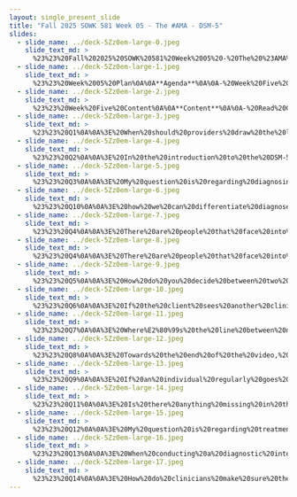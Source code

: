 ```yaml
---
layout: single_present_slide
title: "Fall 2025 SOWK 581 Week 05 - The #AMA - DSM-5"
slides:
  - slide_name: ../deck-5Zz0em-large-0.jpeg
    slide_text_md: >
      %23%23%20Fall%202025%20SOWK%20581%20Week%2005%20-%20The%20%23AMA%20-%20DSM-5%0A%0Atitle:%20Fall%202025%20SOWK%20581%20Week%2005%20-%20The%20%23AMA%20-%20DSM-5%0A%0Adate:%202025-09-22%2021:45:29%0A%0Alocation:%20Heritage%20University%0A%0Atags:%0A%0A%20%20-%20Heritage%20University%0A%20%20-%20MSW%20Program%0A%20%20-%20SOWK%20581%0A%0Apresentation_video:%20%3E%0A%20%20%5BFall%202025%20SOWK%20581%20Week%2005%5D(%22https://heritage.hosted.panopto.com/Panopto/Pages/Embed.aspx%3Fid%3Dbac16d9d-d205-4c03-9f9d-b361004efefc%26autoplay%3Dfalse%26offerviewer%3Dtrue%26showtitle%3Dtrue%26showbrand%3Dtrue%26captions%3Dfalse%26interactivity%3Dall%22)%0A%0Adescription:%20%3E%0A%0AWeek%20five%20is%20an%20asynchronous%20week,%20with%20no%20in-person%20class%20session.%20We%20will%20be%20exploring%20multicultural%20practice,%20which%20requires%20an%20understanding%20of%20theory%20and%20practice%20implementation.%20This%20week,%20students%20will%20read%20about%20(and%20take%20a%20reading%20quiz)%20multicultural%20practice.%20They%20will%20also%20look%20at%20the%20NASW%20and%20the%20indicators%20for%20cultural%20competency%20they%20lay%20out%20for%20social%20workers.%20Students%20will%20also%20be%20able%20to%20consider%20how%20cultural%20factors%20are%20assessed%20within%20diagnostic%20interviews.%20During%20my%20lecture%20vido%20we%20are%20just%20completing%20the%20%23AMA%20-%20the%20DSM%20Edition%20that%20we%20ran%20out%20of%20time%20for%20in%20class.%20The%20agenda%20is%20as%20follows:%0A%0A-%20Week%20Five%20Content%0A-%20AMA%20-%20DMS-5-TR%20Edition%0A%0AThe%20Learning%20Objectives%20for%20this%20Week%20Include:%0A%0A-%20Know%20the%20NASW%20standards%20for%20cultural%20competence%0A-%20Practice%20using%20tools%20and%20strategies%20for%20assessing%20cultural%20needs%0A-%20Understand%20how%20multicultural%20worldviews%20affect%20the%20therapeutic%20relationship%0A-%20Stronger%20understanding%20of%20the%20DSM%0A%0A
  - slide_name: ../deck-5Zz0em-large-1.jpeg
    slide_text_md: >
      %23%23%20Week%2005%20Plan%0A%0A**Agenda**%0A%0A-%20Week%20Five%20Content%0A-%20AMA%20-%20DMS-5-TR%20Edition%0A%0A**Learning%20Objective**:%20Stronger%20understanding%20of%20the%20DSM%0A%0A
  - slide_name: ../deck-5Zz0em-large-2.jpeg
    slide_text_md: >
      %23%23%20Week%20Five%20Content%0A%0A**Content**%0A%0A-%20Read%20Cooper%20and%20Granucci%20Lesser%20(2022)%20Chapter%204%20_Multicultural%20Practice_%0A-%20Read%20National%20Association%20of%20Social%20Workers%20(2015)%20_Indicators%20for%20Cultural%20Competence%20in%20Social%20Work%20Practice_%0A-%20Read%20Congress%20and%20Kung%20(2012)%20_Using%20the%20_Culturagram_%20to%20Assess%20and%20Empower%20Culturally%20Diverse%20Families_%0A-%20Watch%20my%20lecture%20video%0A-%20Consider%20also%20listening%20to%20an%20episode%20of%20the%20InSocialWork%20Podcast%20about%20Diversity/Cultural%20Competence%0A%0A**Weekly%20Online%20Discussion%20Forums**%0A%0AThe%20expectation%20is%20that%20each%20of%20your%20replies%20will%20be%20substantive%20and%20provide%20meaningful%20perspectives,%20contributing%20to%20the%20forum's%20conversation%20and%20scholarship.%20They%20can%20be%20related%20to%20the%20prompts%20or%20building%20on%20conversations%20shared%20by%20peers.%20There%20are%20four%20forums%20for%20this%20week,%20and%20you%20are%20expected%20to%20make%20at%20least%20**six%20replies**%20across%20any%20of%20the%20forums.%20These%20forums%20include%20the%20following:%0A%0A-%20As%20usual,%20students%20can%20%5Breflect%20on%20the%20chapter%20four%20reading%5D(https://myheritage.heritage.edu/ICS/Academics/SOWK/SOWK_581/2526_FA-SOWK_581-0/%F0%9F%92%BB_W-05_922-928.jnz%3Fportlet%3DGroup_Discussion_Forums%26screen%3DPostView%26screenType%3Dchange%26id%3D0a56d8bd-b0ca-4bf2-a18e-15092ad5df6e)%20and%20the%20discussion%20of%20the%20vignettes%20and%20multicultural%20practice.%0A-%20The%20textbook%20provides%20some%20specific%20tools%20related%20to%20multicultural%20practice,%20and%20students%20can%20provide%20an%20%5Bexample%20of%20using%20the%20culturagram%20or%20ADDRESSING%5D(https://myheritage.heritage.edu/ICS/Academics/SOWK/SOWK_581/2526_FA-SOWK_581-0/%F0%9F%92%BB_W-05_922-928.jnz%3Fportlet%3DGroup_Discussion_Forums%26screen%3DPostView%26screenType%3Dchange%26id%3Df755a594-f3e7-46e8-b2f1-87d65e57429e).%0A-%20Some%20of%20the%20questions%20in%20last%20week's%20AMA%20-%20The%20DSM%20edition%20were%20about%20understanding%20culture%20related%20to%20the%20DSM.%20The%20American%20Psychiatric%20Association%20provides%20a%20%5Bcultural%20formulation%20interview%20(CFI)%20and%20you%20can%20engage%20in%20a%20forum%20learning%20about%20it%20more%5D(https://myheritage.heritage.edu/ICS/Academics/SOWK/SOWK_581/2526_FA-SOWK_581-0/%F0%9F%92%BB_W-05_922-928.jnz%3Fportlet%3DGroup_Discussion_Forums%26screen%3DPostView%26screenType%3Dchange%26id%3Dec947bf0-5984-4834-a4b4-8a4d6b7321e6).%0A-%20I%20want%20everybody%20to%20read%20the%20NASW's%20_Indicators%20for%20Cultural%20Competence%20in%20Social%20Work%20Practice_,%20and%20there%20is%20a%20forum%20to%20%5Bdiscuss%20your%20findings%5D(https://myheritage.heritage.edu/ICS/Academics/SOWK/SOWK_581/2526_FA-SOWK_581-0/%F0%9F%92%BB_W-05_922-928.jnz%3Fportlet%3DGroup_Discussion_Forums%26screen%3DPostView%26screenType%3Dchange%26id%3D1ede1649-f395-42a0-9fd1-30947c6c1f5c).%20It%20is%20also%20a%20space%20for%20students%20to%20listen%20to%20podcasts%20about%20diversity%20and%20cultural%20competency%20and%20reflect%20on%20them.%0A%0A**Reading%20Quizzes**%0A%0AComplete%20%5BW-05%20Reading%20Quiz%20for%20Cooper%20and%20Granucci%20Lesser%20(2022)%20Chapter%2004%5D(https://myheritage.heritage.edu/ICS/Academics/SOWK/SOWK_581/2526_FA-SOWK_581-0/Assignments.jnz%3Fportlet%3DCoursework%26screen%3DAssignmentDetailView%26screenType%3Dchange%26id%3D9d7262a2-4637-443d-acfa-ff1ac285a803)%20due%20by%20Saturday%209/27,%208:00%20AM%0A%0A
  - slide_name: ../deck-5Zz0em-large-3.jpeg
    slide_text_md: >
      %23%23%20Q1%0A%0A%3E%20When%20should%20providers%20draw%20the%20line%20when%20recognizing%20if%20their%20clients'%20symptoms%20are%20behaviors%20normal%20to%20their%20culture%20or%20just%20psychiatric%20symptoms%3F%0A%0AWhen%20distinguishing%20between%20cultural%20norms%20and%20psychiatric%20symptoms,%20use%20a%20cultural%20formulation%20approach.%20If%20a%20belief%20is%20culturally%20normative%20and%20not%20causing%20impairment,%20it%20may%20not%20be%20pathologized.%0A%0ACultural%20Formulation%20Interviews%0A%0A
  - slide_name: ../deck-5Zz0em-large-4.jpeg
    slide_text_md: >
      %23%23%20Q2%0A%0A%3E%20In%20the%20introduction%20to%20the%20DSM-5%20video,%20the%20professor%20states%20that%20gambling%20is%20now%20considered%20only%20a%20process%20addiction.%20What%20does%20he%20mean%20by%20this%3F%20Also,%20in%20the%20past,%20DSMs'%20explanations%20and%20courses%20have%20discussed%20the%20potential%20incorporation%20of%20gaming%20and%20sex%20addiction%20as%20a%20part%20of%20the%20DSM.%20Even%20in%20my%20SUD%20courses,%20they%20have%20discussed%20these%20addictions%20as%20actual%20diagnosable%20mental%20health%20issues%20that%20should%20be%20addressed%20and%20corrected.%20So%20why%20haven't%20these%20been%20added%3F%0A%0AGambling%20is%20now%20recognized%20as%20a%20behavioral%20addiction%20in%20the%20DSM%20due%20to%20sufficient%20research.%0A%5BPsychiatry.org%20-%20Internet%20Gaming%5D(https://www.psychiatry.org/patients-families/internet-gaming)%0A%0A
  - slide_name: ../deck-5Zz0em-large-5.jpeg
    slide_text_md: >
      %23%23%20Q3%0A%0A%3E%20My%20question%20is%20regarding%20diagnosing;%20how%20can%20we%20differentiate%20between%20similar%20conditions,%20for%20example,%20generalized%20anxiety%20disorder%20and%20panic%20disorder%3F%20I%20know%20we%20have%20to%20carefully%20examine%20the%20symptoms,%20but%20I%20think%20it%20can%20become%20very%20confusing%20at%20the%20beginning%20as%20we%20begin%20diagnosing.%0A%0ADifferentiating%20similar%20diagnoses%20like%20GAD%20and%20panic%20disorder%20relies%20on%20DSM%20differential%20guidelines.%20Experience%20helps,%20but%20it%E2%80%99s%20about%20recognizing%20unique%20criteria%20for%20each%20diagnosis%0A%0A
  - slide_name: ../deck-5Zz0em-large-6.jpeg
    slide_text_md: >
      %23%23%20Q10%0A%0A%3E%20how%20we%20can%20differentiate%20diagnoses%20between%20similar%20conditions.%20I'm%20sure%20people%20have%20been%20misdiagnosed%20before,%20and%20I'm%20wondering%20how%20we%20can%20tell%20two%20apart%20if%20they%20are%20teetering%20between%20the%20conditions.%0A%0A
  - slide_name: ../deck-5Zz0em-large-7.jpeg
    slide_text_md: >
      %23%23%20Q4%0A%0A%3E%20There%20are%20people%20that%20face%20into%20trauma%20and%20able%20to%20trust,%20according%20to%20the%20DSM-5%20and%20talks%20about%20two%20different%20types%20of%20stressors.%20How%20can%20we%20define%20the%20different%20types%20of%20stressors%20to%20client%20they%20are%20facing%3F%20For%20example,%20there%20is%20posttraumatic%20stress%20disorder%20ana%20acute%20stress%20disorder.%0A%0A
  - slide_name: ../deck-5Zz0em-large-8.jpeg
    slide_text_md: >
      %23%23%20Q4%0A%0A%3E%20There%20are%20people%20that%20face%20into%20trauma%20and%20able%20to%20trust,%20according%20to%20the%20DSM-5%20and%20talks%20about%20two%20different%20types%20of%20stressors.%20How%20can%20we%20define%20the%20different%20types%20of%20stressors%20to%20client%20they%20are%20facing%3F%20For%20example,%20there%20is%20posttraumatic%20stress%20disorder%20ana%20acute%20stress%20disorder.%0A%0A
  - slide_name: ../deck-5Zz0em-large-9.jpeg
    slide_text_md: >
      %23%23%20Q5%0A%0A%3E%20How%20do%20you%20decide%20between%20two%20possible%20diagnoses%20that%20share%20symptoms%3F%20Another%20question%20I%20have%20is%20How%20do%20you%20handle%20situations%20where%20a%20client%20disagrees%20with%20their%20diagnosis%3F%0A%0A%0AIf%20a%20client%20disagrees%20with%20a%20diagnosis,%20using%20psychoeducation%20and%20a%20collaborative%20approach%20is%20key.%20Involuntary%20settings%20might%20have%20more%20disagreement,%20but%20focusing%20on%20understanding%20and%20client%20education%20can%20help.%0A%0A
  - slide_name: ../deck-5Zz0em-large-10.jpeg
    slide_text_md: >
      %23%23%20Q6%0A%0A%3E%20If%20the%20client%20sees%20another%20clinician%20for%20a%20second%20opinion,%20how%20should%20one%20go%20about%20it%20when%20the%20diagnosis%20may%20be%20different%20between%20clinicians%20(the%20other%20clinician%20and%20me)%3F%20Or%20the%20opposite%20occurs,%20where%20they%20come%20to%20me%20for%20a%20second%20opinion,%20and%20I%20believe%20their%20diagnosis%20is%20different%20from%20their%20first%20clinician%3F%0A%0AWhen%20a%20client%20gets%20a%20second%20opinion,%20review%20prior%20records%20and%20note%20both%20diagnoses.%20Transparency%20about%20differing%20clinical%20opinions%20is%20important,%20and%20documenting%20both%20perspectives%20can%20clarify%20your%20assessment.%0A%0A
  - slide_name: ../deck-5Zz0em-large-11.jpeg
    slide_text_md: >
      %23%23%20Q7%0A%0A%3E%20Where%E2%80%99s%20the%20line%20between%20normal%20distress%20and%20a%20diagnosable%20disorder%3F%20For%20example,%20people%20can%20feel%20anxious,%20but%20how%20much%20do%20they%20have%20to%20have%20that%20normal%20distress%20to%20be%20diagnosed%20with%20an%20anxiety%20disorder%3F%0A%0AThe%20line%20between%20normal%20distress%20and%20a%20diagnosable%20disorder%20is%20about%20how%20intense,%20long-lasting,%20and%20impairing%20the%20symptoms%20are.%20If%20anxiety%20or%20distress%20disrupts%20daily%20life%20significantly,%20it%20may%20meet%20the%20criteria%20for%20a%20disorder.%0A%0A
  - slide_name: ../deck-5Zz0em-large-12.jpeg
    slide_text_md: >
      %23%23%20Q8%0A%0A%3E%20Towards%20the%20end%20of%20the%20video,%20Professor%20Kinter%20showed%20an%20old%20list%20of%20the%20frequency%20of%20diagnoses%20where%20he%20was%20employed.%20Given%20your%20experience%20and%20immense%20knowledge,%20do%20you%20think%20there%20is%20a%20correlation%20between%20schizoaffective%20disorder,%20schizophrenia,%20bipolar%20disorders,%20and%20addictive%20disorders,%20mainly%20alcohol,%20cannabis,%20and%20other%20substances%3F%20%0A%0AThey%20are%20all,%20in%20one%20way%20or%20another,%20involve%20psychoses%20-%20they%20all%20affect%20the%20mind%20and%20lose%20touch%20with%20reality.%0A%0AThere%20can%20be%20a%20correlation%20between%20disorders%20like%20schizoaffective%20disorder,%20schizophrenia,%20bipolar%20disorder,%20and%20substance%20use%20disorders.%20They%20can%20overlap%20because%20all%20can%20involve%20psychosis%20or%20losing%20touch%20with%20reality.%0A%0A
  - slide_name: ../deck-5Zz0em-large-13.jpeg
    slide_text_md: >
      %23%23%20Q9%0A%0A%3E%20If%20an%20individual%20regularly%20goes%20into%20an%20alcohol%20related%20psychosis,%20which%20is%20normally%20not%20permanent,%20but%20heavy%20alcohol%20use%20damages%20the%20brain,%20resulting%20in%20permanent%20brain%20damage,%20and%20elements%20of%20schizophrenia%20are%20now%20present,%20what%20would%20your%20diagnosis%20look%20like%3F%0A%3E%20%0A%3E%20The%20two%20mirror%20each%20other%20so%20well,%20in%20my%20eyes,%20that%20if%20there's%20no%20known%20or%20disclosed%20alcohol%20or%20substance%20use,%20then%20one%20could%20easily%20mistake%20one%20for%20the%20other.%0A%0AWith%20alcohol-related%20psychosis%20and%20potential%20brain%20damage,%20symptoms%20can%20mimic%20schizophrenia.%20Consider%20substance%20history%20and%20whether%20symptoms%20persist%20independently%20to%20refine%20the%20diagnosis.%0A%0A
  - slide_name: ../deck-5Zz0em-large-14.jpeg
    slide_text_md: >
      %23%23%20Q11%0A%0A%3E%20Is%20there%20anything%20missing%20in%20the%20DSM%20that%20could%20be%20beneficial%20to%20diagnosing%20individuals%3F%0A%0ADSM%20might%20benefit%20from%20a%20continuum-based%20model%20and%20a%20greater%20focus%20on%20strengths%20and%20resilience.%20It%E2%80%99s%20important%20to%20look%20beyond%20just%20diagnoses%20and%20consider%20positive%20factors%20in%20treatment%20planning%0A%0A%0A
  - slide_name: ../deck-5Zz0em-large-15.jpeg
    slide_text_md: >
      %23%23%20Q12%0A%0A%3E%20My%20question%20is%20regarding%20treatment.%20What%20are%20evidence-based%20treatments%20for%20borderline%20personality%20disorder%3F%20Also,%20what%20does%20a%20treatment%20plan%20look%20like%20for%20a%20person%20with%20schizophrenia%3F%0A%0AFor%20borderline%20personality%20disorder,%20DBT%20is%20a%20key%20evidence-based%20treatment.%20For%20schizophrenia,%20treatment%20often%20includes%20antipsychotic%20medication%20and%20supportive%20therapies.%20Cognitive-behavioral%20approaches%20may%20be%20used%20if%20the%20client%20has%20insight,%20but%20the%20core%20is%20symptom%20management%20and%20support.%0A%0A
  - slide_name: ../deck-5Zz0em-large-16.jpeg
    slide_text_md: >
      %23%23%20Q13%0A%0A%3E%20When%20conducting%20a%20diagnostic%20interview,%20how%20do%20you%20balance%20being%20thorough%20without%20overwhelming%20the%20client%3F%0AWhat%20are%20some%20common%20mistakes%20you%20see%20new%20clinicians%20make%20during%20the%20diagnostic%20process%3F%20How%20can%20we%20avoid%20them%3F%0A%0A
  - slide_name: ../deck-5Zz0em-large-17.jpeg
    slide_text_md: >
      %23%23%20Q14%0A%0A%3E%20How%20do%20clinicians%20make%20sure%20they%20aren%E2%80%99t%20just%20focusing%20on%20the%20diagnosis%20but%20also%20the%20whole%20person%3F%0A
---
```

